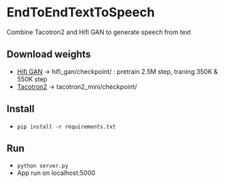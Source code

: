 # EndToEndTextToSpeech
Combine Tacotron2 and Hifi GAN to generate speech from text 

## Download weights
- [Hifi GAN](https://drive.google.com/file/d/1ZyCGB2y0Oq7lKK3LrVq1CtkKtgXAP_Zd/view?usp=sharing) -> hifi_gan/checkpoint/ : pretrain 2.5M step, traning 350K & 550K step
- [Tacotron2](https://drive.google.com/file/d/1c5ZTuT7J08wLUoVZ2KkUs_VdZuJ86ZqA/view) -> tacotron2_mini/checkpoint/

## Install
- `pip install -r requirements.txt`

## Run
- `python server.py`
- App run on localhost:5000
